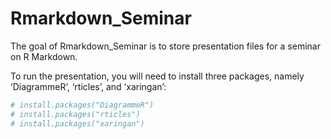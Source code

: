 
<!-- README.md is generated from README.Rmd. Please edit that file -->

# Rmarkdown\_Seminar

<!-- badges: start -->
<!-- badges: end -->

The goal of Rmarkdown\_Seminar is to store presentation files for a
seminar on R Markdown.

To run the presentation, you will need to install three packages, namely
‘DiagrammeR’, ‘rticles’, and ‘xaringan’:

``` r
# install.packages("DiagrammeR")
# install.packages("rticles")
# install.packages("xaringan")
```
